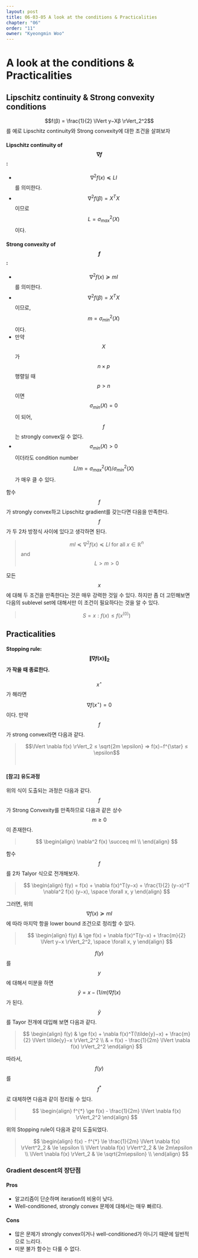 ```yaml
---
layout: post
title: 06-03-05 A look at the conditions & Practicalities
chapter: "06"
order: "11"
owner: "Kyeongmin Woo"
---
```


# A look at the conditions & Practicalities

## Lipschitz continuity & Strong convexity conditions
$$f(β) = \frac{1}{2} \lVert y−Xβ \rVert_2^2$$를 예로 Lipschitz continuity와 Strong convexity에 대한 조건을 살펴보자

#### Lipschitz continuity of $$∇f$$ :
* $$\nabla^2f(x) \preceq LI$$를 의미한다. <br>
* $$∇^2f(β) = X^TX$$이므로 $$L = \sigma^2_{max}(X)$$ 이다.<br>


#### Strong convexity of $$f$$ :
* $$\nabla^2f(x) \succeq mI$$를 의미한다.<br>
* $$\nabla^2f(β) = X^TX$$이므로, $$m = \sigma_{min}^2(X)$$이다.<br>
* 만약 $$X$$가 $$n \times p$$ 행렬일 때 $$p > n$$이면 $$\sigma_{min}(X) = 0$$이 되어, $$f$$는 strongly convex일 수 없다.<br>
* $$\sigma_{min}(X) > 0$$이더라도 condition number $$L/m = \sigma_{max}^2(X)/\sigma_{min}^2(X)$$가 매우 클 수 있다.


함수 $$f$$가 strongly convex하고 Lipschitz gradient를 갖는다면 다음을 만족한다. $$f$$가 두 2차 방정식 사이에 있다고 생각하면 된다.

>$$mI \preceq \nabla^2f(x) \preceq LI \text{ for all } x ∈ \mathbb{R}^n$$ and $$L > m > 0$$


모든 $$x$$에 대해 두 조건을 만족한다는 것은 매우 강력한 것일 수 있다. 하지만 좀 더 고민해보면 다음의 sublevel set에 대해서만 이 조건이 필요하다는 것을 알 수 있다.

> $$S = {x : f(x) \leq f(x^{(0)})}$$

## Practicalities
#### Stopping rule: $$\lVert ∇f(x) \rVert_2$$가 작을 때 종료한다.
$$x^{\star}$$가 해라면 $$\nabla f(x^{\star}) = 0$$이다. 만약  $$f$$가 strong convex라면 다음과 같다.
> $$\lVert \nabla f(x) \rVert_2 ≤ \sqrt{2m \epsilon} ⇒ f(x)−f^{\star} ≤ \epsilon$$ </br>

#### [참고] 유도과정
위의 식이 도출되는 과정은 다음과 같다.
$$f$$가 Strong Convexity를 만족하므로 다음과 같은 상수 $$m \ge 0$$이 존재한다.
> $$ \begin{align}
\nabla^2 f(x) \succeq mI \\
\end{align} $$

함수 $$f$$를 2차 Talyor 식으로 전개해보자.
> $$ \begin{align}
f(y) = f(x) + \nabla f(x)^T(y−x) + \frac{1}{2} (y−x)^T \nabla^2 f(x) (y−x), \space \forall x, y
\end{align} $$

그러면, 위의 $$\nabla f(x) \succeq mI $$에 따라 마지막 항을 lower bound 조건으로 정리할 수 있다.
> $$ \begin{align}
f(y) &  \ge f(x) + \nabla f(x)^T(y−x) + \frac{m}{2} \lVert y−x \rVert_2^2, \space \forall x, y
\end{align} $$

$$f(y)$$를 $$y$$에 대해서 미분을 하면 $$\tilde{y} = x - (1/m) \nabla f(x)$$가 된다. $$\tilde{y}$$를 Tayor 전개에 대입해 보면 다음과 같다.

> $$ \begin{align}
f(y) &  \ge f(x) + \nabla f(x)^T(\tilde{y}−x) + \frac{m}{2} \lVert \tilde{y}−x \rVert_2^2 \\
&  = f(x) - \frac{1}{2m} \lVert \nabla f(x) \rVert_2^2
\end{align} $$

따라서, $$f(y)$$를 $$f^{*}$$로 대체하면 다음과 같이 정리될 수 있다.
> $$ \begin{align}
 f^{*}  \ge f(x) - \frac{1}{2m} \lVert \nabla f(x) \rVert_2^2
\end{align} $$

위의 Stopping rule이 다음과 같이 도출되었다.

> $$ \begin{align}
f(x) - f^{*} \le \frac{1}{2m} \lVert \nabla f(x) \rVert^2_2 & \le \epsilon \\
\lVert \nabla f(x) \rVert^2_2 & \le 2m\epsilon \\
\lVert \nabla f(x) \rVert_2 & \le \sqrt{2m\epsilon} \\
\end{align} $$


### Gradient descent의 장단점

#### Pros
* 알고리즘이 단순하며 iteration의 비용이 낮다.
* Well-conditioned, strongly convex 문제에 대해서는 매우 빠르다.

#### Cons
* 많은 문제가 strongly convex이거나 well-conditioned가 아니기 때문에 일반적으로 느리다.
* 미분 불가 함수는 다룰 수 없다.